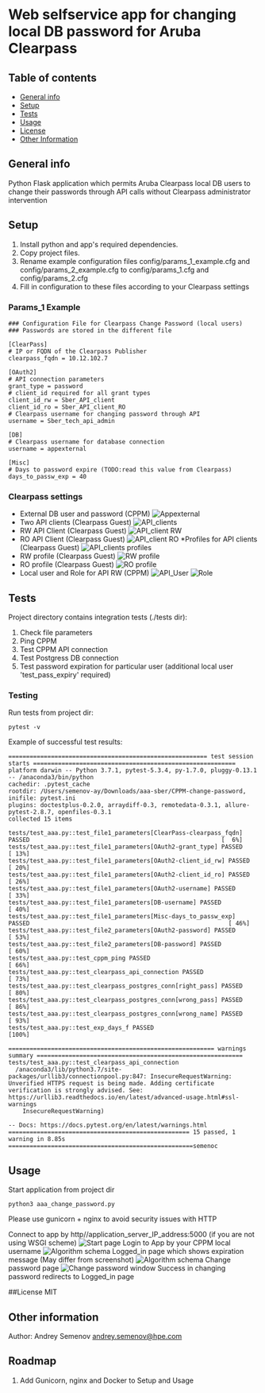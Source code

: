 # Web selfservice app for changing local DB password for Aruba Clearpass
## Table of contents
* [General info](#general-info)
* [Setup](#setup)
* [Tests](#tests)
* [Usage](#usage)
* [License](#license)
* [Other Information](#other-infirmation)


## General info
Python Flask application which permits Aruba Clearpass local DB users to change their passwords through API calls
without Clearpass administrator intervention
	
## Setup
1. Install python and app's required dependencies.
2. Copy project files.
3. Rename example configuration files config/params_1_example.cfg and config/params_2_example.cfg to config/params_1.cfg and config/params_2.cfg
4. Fill in configuration to these files according to your Clearpass settings
### Params_1 Example
```
### Configuration File for Clearpass Change Password (local users)
### Passwords are stored in the different file

[ClearPass]
# IP or FQDN of the Clearpass Publisher
clearpass_fqdn = 10.12.102.7

[OAuth2]
# API connection parameters
grant_type = password
# client_id required for all grant types
client_id_rw = Sber_API_client
client_id_ro = Sber_API_client_RO
# Clearpass username for changing password through API
username = Sber_tech_api_admin

[DB]
# Clearpass username for database connection
username = appexternal

[Misc]
# Days to password expire (TODO:read this value from Clearpass)
days_to_passw_exp = 40
```
### Clearpass settings
* External DB user and password (CPPM)
![Appexternal](./images/appexternal.jpg)
* Two API clients (Clearpass Guest)
![API_clients](./images/apiclients.jpg)
* RW API Client (Clearpass Guest)
![API_client RW](./images/apiclientrw.jpg)
* RO API Client (Clearpass Guest)
![API_client RO](./images/apiclientro.jpg)
*Profiles for API clients (Clearpass Guest)
![API_clients profiles](./images/apiprofiles.jpg)
* RW profile (Clearpass Guest)
![RW profile](./images/rwprofile.jpg)
* RO profile (Clearpass Guest)
![RO profile](./images/roprofile.jpg)
* Local user and Role for API RW (CPPM)
![API_User](./images/api_user.jpg)
![Role](./images/role.jpg)

## Tests
Project directory contains integration tests (./tests dir):
1. Check file parameters
2. Ping CPPM
3. Test CPPM API connection
4. Test Postgress DB connection
5. Test password expiration for particular user (additional local user 'test_pass_expiry' required) 

### Testing
Run tests from project dir:
```
pytest -v
```
Example of successful test results:
```
======================================================== test session starts =========================================================
platform darwin -- Python 3.7.1, pytest-5.3.4, py-1.7.0, pluggy-0.13.1 -- /anaconda3/bin/python
cachedir: .pytest_cache
rootdir: /Users/semenov-ay/Downloads/aaa-sber/CPPM-change-password, inifile: pytest.ini
plugins: doctestplus-0.2.0, arraydiff-0.3, remotedata-0.3.1, allure-pytest-2.8.7, openfiles-0.3.1
collected 15 items                                                                                                                   

tests/test_aaa.py::test_file1_parameters[ClearPass-clearpass_fqdn] PASSED                                                      [  6%]
tests/test_aaa.py::test_file1_parameters[OAuth2-grant_type] PASSED                                                             [ 13%]
tests/test_aaa.py::test_file1_parameters[OAuth2-client_id_rw] PASSED                                                           [ 20%]
tests/test_aaa.py::test_file1_parameters[OAuth2-client_id_ro] PASSED                                                           [ 26%]
tests/test_aaa.py::test_file1_parameters[OAuth2-username] PASSED                                                               [ 33%]
tests/test_aaa.py::test_file1_parameters[DB-username] PASSED                                                                   [ 40%]
tests/test_aaa.py::test_file1_parameters[Misc-days_to_passw_exp] PASSED                                                        [ 46%]
tests/test_aaa.py::test_file2_parameters[OAuth2-password] PASSED                                                               [ 53%]
tests/test_aaa.py::test_file2_parameters[DB-password] PASSED                                                                   [ 60%]
tests/test_aaa.py::test_cppm_ping PASSED                                                                                       [ 66%]
tests/test_aaa.py::test_clearpass_api_connection PASSED                                                                        [ 73%]
tests/test_aaa.py::test_clearpass_postgres_conn[right_pass] PASSED                                                             [ 80%]
tests/test_aaa.py::test_clearpass_postgres_conn[wrong_pass] PASSED                                                             [ 86%]
tests/test_aaa.py::test_clearpass_postgres_conn[wrong_name] PASSED                                                             [ 93%]
tests/test_aaa.py::test_exp_days_f PASSED                                                                                      [100%]

========================================================== warnings summary ==========================================================
tests/test_aaa.py::test_clearpass_api_connection
  /anaconda3/lib/python3.7/site-packages/urllib3/connectionpool.py:847: InsecureRequestWarning: Unverified HTTPS request is being made. Adding certificate verification is strongly advised. See: https://urllib3.readthedocs.io/en/latest/advanced-usage.html#ssl-warnings
    InsecureRequestWarning)

-- Docs: https://docs.pytest.org/en/latest/warnings.html
=================================================== 15 passed, 1 warning in 8.85s ====================================================semenoc
```


## Usage

Start application from project dir
```
python3 aaa_change_password.py 
```
Please use gunicorn + nginx to avoid security issues with HTTP

Connect to app by http//application_server_IP_address:5000
(if you are not using WSGI scheme)
![Start page](./images/start.jpg)
Login to App by your CPPM local username
![Algorithm schema](./images/login.jpg)
Logged_in page which shows expiration message (May differ from screenshot)
![Algorithm schema](./images/logged_in.jpg)
Change password page
![Change password window](./images/change_password.jpg)
Success in changing password redirects to Logged_in page

##License
MIT

## Other information
Author: Andrey Semenov andrey.semenov@hpe.com

## Roadmap
1. Add Gunicorn, nginx and Docker to Setup and Usage